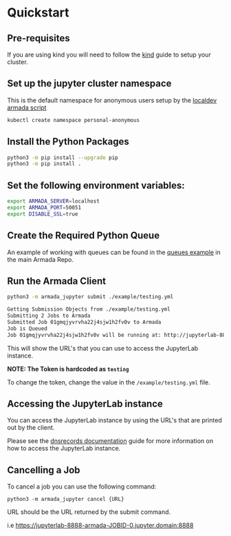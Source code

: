 # Quickstart

## Pre-requisites

If you are using kind you will need to follow the [kind](./docs/kind.md) guide to setup your cluster.

## Set up the jupyter cluster namespace

This is the default namespace for anonymous users setup by the [localdev armada script](https://github.com/G-Research/armada/blob/master/localdev/run.sh)

```bash
kubectl create namespace personal-anonymous
```

## Install the Python Packages

```bash
python3 -m pip install --upgrade pip
python3 -m pip install .
```

## Set the following environment variables:

```bash
export ARMADA_SERVER=localhost
export ARMADA_PORT=50051
export DISABLE_SSL=true
```

## Create the Required Python Queue

An example of working with queues can be found in the [queues example](https://github.com/G-Research/armada/blob/master/client/python/examples/queues.py) in the main Armada Repo.

## Run the Armada Client

```bash
python3 -m armada_jupyter submit ./example/testing.yml

Getting Submission Objects from ./example/testing.yml
Submitting 2 Jobs to Armada
Submitted Job 01gmqjyvrvha22j4sjw1h2fv0v to Armada
Job is Queued
Job 01gmqjyvrvha22j4sjw1h2fv0v will be running at: http://jupyterlab-8888-armada-01gmqjyvrvha22j4sjw1h2fv0v-0.personal-anonymous.mydomain:8888
```

This will show the URL's that you can use to access the JupyterLab instance.

**NOTE: The Token is hardcoded as `testing`**

To change the token, change the value in the `/example/testing.yml` file.


## Accessing the JupyterLab instance

You can access the JupyterLab instance by using the URL's that are printed out by the client.

Please see the [dnsrecords documentation](./docs/dnsrecords.md) guide for more information on how to access the JupyterLab instance.

## Cancelling a Job

To cancel a job you can use the following command:

```
python3 -m armada_jupyter cancel {URL}
```

URL should be the URL returned by the submit command.

i.e https://jupyterlab-8888-armada-JOBID-0.jupyter.domain:8888